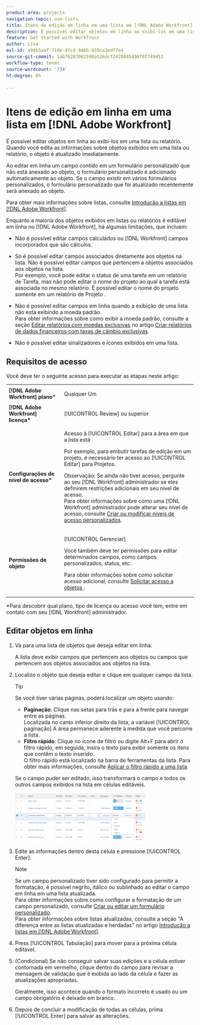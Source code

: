 ```yaml
---
product-area: projects
navigation-topic: use-lists
title: Itens de edição em linha em uma lista em [!DNL Adobe Workfront]
description: É possível editar objetos em linha ao exibi-los em uma lista ou relatório. Quando você edita as informações sobre objetos exibidos em uma lista ou relatório, o objeto é atualizado imediatamente.
feature: Get Started with Workfront
author: Lisa
exl-id: a94b5aaf-71de-4fcd-946b-459ca3edf7e4
source-git-commit: 1ab76287062598a526dcf2420845498f8f749453
workflow-type: tm+mt
source-wordcount: '734'
ht-degree: 0%

---
```


# Itens de edição em linha em uma lista em [!DNL Adobe Workfront]

É possível editar objetos em linha ao exibi-los em uma lista ou relatório. Quando você edita as informações sobre objetos exibidos em uma lista ou relatório, o objeto é atualizado imediatamente.

Ao editar em linha um campo contido em um formulário personalizado que não está anexado ao objeto, o formulário personalizado é adicionado automaticamente ao objeto. Se o campo existir em vários formulários personalizados, o formulário personalizado que foi atualizado recentemente será anexado ao objeto.

Para obter mais informações sobre listas, consulte [Introdução a listas em [!DNL Adobe Workfront]](../../../workfront-basics/navigate-workfront/use-lists/view-items-in-a-list.md).

Enquanto a maioria dos objetos exibidos em listas ou relatórios é editável em linha no [!DNL Adobe Workfront], há algumas limitações, que incluem:

* Não é possível editar campos calculados ou [!DNL Workfront] campos incorporados que são cálculos.
* Só é possível editar campos associados diretamente aos objetos na lista. Não é possível editar campos que pertencem a objetos associados aos objetos na lista.\
   Por exemplo, você pode editar o status de uma tarefa em um relatório de Tarefa, mas não pode editar o nome do projeto ao qual a tarefa está associada no mesmo relatório. É possível editar o nome do projeto somente em um relatório de Projeto .
* Não é possível editar campos em linha quando a exibição de uma lista não está exibindo a moeda padrão.\
   Para obter informações sobre como exibir a moeda padrão, consulte a seção [Editar relatórios com moedas exclusivas](../../../reports-and-dashboards/reports/creating-and-managing-reports/create-financial-data-reports-unique-exchange-rates.md#editing-reports-with-unique-currencies) no artigo [Criar relatórios de dados financeiros com taxas de câmbio exclusivas](../../../reports-and-dashboards/reports/creating-and-managing-reports/create-financial-data-reports-unique-exchange-rates.md).

* Não é possível editar sinalizadores e ícones exibidos em uma lista.

## Requisitos de acesso

Você deve ter o seguinte acesso para executar as etapas neste artigo:

<table style="table-layout:auto"> 
 <col> 
 <col> 
 <tbody> 
  <tr> 
   <td role="rowheader"><strong>[!DNL Adobe Workfront] plano*</strong></td> 
   <td> <p>Qualquer Um</p> </td> 
  </tr> 
  <tr> 
   <td role="rowheader"><strong>[!DNL Adobe Workfront] licença*</strong></td> 
   <td> <p>[!UICONTROL Review] ou superior</p> </td> 
  </tr> 
  <tr> 
   <td role="rowheader"><strong>Configurações de nível de acesso*</strong></td> 
   <td> <p>Acesso à [!UICONTROL Editar] para a área em que a lista está</p> <p>Por exemplo, para embutir tarefas de edição em um projeto, é necessário ter acesso ao [!UICONTROL Editar] para Projetos.</p> <p>Observação: Se ainda não tiver acesso, pergunte ao seu [!DNL Workfront] administrador se eles definirem restrições adicionais em seu nível de acesso.<br>Para obter informações sobre como uma [!DNL Workfront] administrador pode alterar seu nível de acesso, consulte <a href="../../../administration-and-setup/add-users/configure-and-grant-access/create-modify-access-levels.md" class="MCXref xref">Criar ou modificar níveis de acesso personalizados</a>.</p> </td> 
  </tr> 
  <tr> 
   <td role="rowheader"><strong>Permissões de objeto</strong></td> 
   <td> <p>[!UICONTROL Gerenciar]</p> <p>Você também deve ter permissões para editar determinados campos, como campos personalizados, status, etc.</p> <p>Para obter informações sobre como solicitar acesso adicional, consulte <a href="../../../workfront-basics/grant-and-request-access-to-objects/request-access.md" class="MCXref xref">Solicitar acesso a objetos </a>.</p> </td> 
  </tr> 
 </tbody> 
</table>

&#42;Para descobrir qual plano, tipo de licença ou acesso você tem, entre em contato com seu [!DNL Workfront] administrador.

## Editar objetos em linha

1. Vá para uma lista de objetos que deseja editar em linha.

   A lista deve exibir campos que pertencem aos objetos ou campos que pertencem aos objetos associados aos objetos na lista.

1. Localize o objeto que deseja editar e clique em qualquer campo da lista.

   >[!TIP]
   >
   >Se você tiver várias páginas, poderá localizar um objeto usando:
   >
   >   
   >   
   >   * **Paginação**: Clique nas setas para trás e para a frente para navegar entre as páginas.\
      >     Localizada no canto inferior direito da lista, a variável [!UICONTROL paginação] A área permanece aderente à medida que você percorre a lista.
   >   * **Filtro rápido**: Clique no ícone de filtro ou digite Alt+F para abrir o filtro rápido, em seguida, insira o texto para exibir somente os itens que contêm o texto inserido.\
      >     O filtro rápido está localizado na barra de ferramentas da lista. Para obter mais informações, consulte [Aplicar o filtro rápido a uma lista](../../../workfront-basics/navigate-workfront/use-lists/apply-quick-filter-list.md).



   Se o campo puder ser editado, isso transformará o campo e todos os outros campos exibidos na lista em células editáveis.

   ![](assets/nwe-editable-cells-350x131.png)

1. Edite as informações dentro desta célula e pressione [!UICONTROL Enter].

   >[!NOTE]
   >
   >Se um campo personalizado tiver sido configurado para permitir a formatação, é possível negrito, itálico ou sublinhado ao editar o campo em linha em uma lista atualizada.\
   >Para obter informações sobre como configurar a formatação de um campo personalizado, consulte [Criar ou editar um formulário personalizado](../../../administration-and-setup/customize-workfront/create-manage-custom-forms/create-or-edit-a-custom-form.md).\
   >Para obter informações sobre listas atualizadas, consulte a seção &quot;A diferença entre as listas atualizadas e herdadas&quot; no artigo [Introdução a listas em [!DNL Adobe Workfront]](../../../workfront-basics/navigate-workfront/use-lists/view-items-in-a-list.md).

1. Press [!UICONTROL Tabulação] para mover para a próxima célula editável.
1. (Condicional) Se não conseguir salvar suas edições e a célula estiver contornada em vermelho, clique dentro do campo para revisar a mensagem de validação que é exibida ao lado da célula e fazer as atualizações apropriadas.

   Geralmente, isso acontece quando o formato incorreto é usado ou um campo obrigatório é deixado em branco.

1. Depois de concluir a modificação de todas as células, prima [!UICONTROL Enter] para salvar as alterações.

